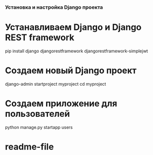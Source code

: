 ### Установка и настройка Django проекта


# Устанавливаем Django и Django REST framework
pip install django djangorestframework djangorestframework-simplejwt

# Создаем новый Django проект
django-admin startproject myproject
cd myproject

# Создаем приложение для пользователей
python manage.py startapp users

# readme-file
